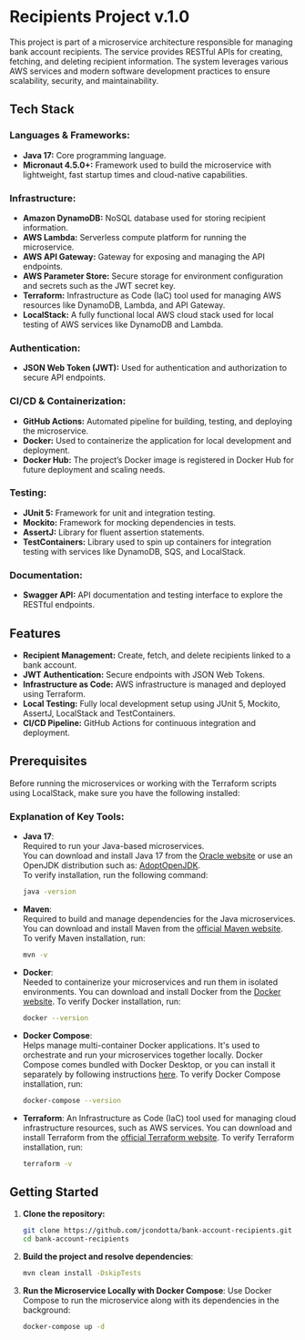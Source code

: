 # Recipients Project v.1.0

This project is part of a microservice architecture responsible for managing bank account recipients. The service provides RESTful APIs for creating, fetching, and deleting recipient information. The system leverages various AWS services and modern software development practices to ensure scalability, security, and maintainability.

## Tech Stack

### Languages & Frameworks:
- **Java 17:** Core programming language.
- **Micronaut 4.5.0+:** Framework used to build the microservice with lightweight, fast startup times and cloud-native capabilities.

### Infrastructure:
- **Amazon DynamoDB:** NoSQL database used for storing recipient information.
- **AWS Lambda:** Serverless compute platform for running the microservice.
- **AWS API Gateway:** Gateway for exposing and managing the API endpoints.
- **AWS Parameter Store:** Secure storage for environment configuration and secrets such as the JWT secret key.
- **Terraform:** Infrastructure as Code (IaC) tool used for managing AWS resources like DynamoDB, Lambda, and API Gateway.
- **LocalStack:** A fully functional local AWS cloud stack used for local testing of AWS services like DynamoDB and Lambda.

### Authentication:
- **JSON Web Token (JWT):** Used for authentication and authorization to secure API endpoints.

### CI/CD & Containerization:
- **GitHub Actions:** Automated pipeline for building, testing, and deploying the microservice.
- **Docker:** Used to containerize the application for local development and deployment.
- **Docker Hub:** The project’s Docker image is registered in Docker Hub for future deployment and scaling needs.

### Testing:
- **JUnit 5:** Framework for unit and integration testing.
- **Mockito:** Framework for mocking dependencies in tests.
- **AssertJ:** Library for fluent assertion statements.
- **TestContainers:** Library used to spin up containers for integration testing with services like DynamoDB, SQS, and LocalStack.

### Documentation:
- **Swagger API:** API documentation and testing interface to explore the RESTful endpoints.

## Features

- **Recipient Management:** Create, fetch, and delete recipients linked to a bank account.
- **JWT Authentication:** Secure endpoints with JSON Web Tokens.
- **Infrastructure as Code:** AWS infrastructure is managed and deployed using Terraform.
- **Local Testing:** Fully local development setup using JUnit 5, Mockito, AssertJ, LocalStack and TestContainers.
- **CI/CD Pipeline:** GitHub Actions for continuous integration and deployment.

## Prerequisites

Before running the microservices or working with the Terraform scripts using LocalStack, make sure you have the following installed:

### Explanation of Key Tools:

- **Java 17**:  
  Required to run your Java-based microservices.  
  You can download and install Java 17 from the [Oracle website](https://www.oracle.com/java/technologies/javase-jdk17-downloads.html) or 
  use an OpenJDK distribution such as: [AdoptOpenJDK](https://adoptium.net/temurin/releases/?version=17).  
  To verify installation, run the following command:
  ```bash
  java -version

- **Maven**:  
  Required to build and manage dependencies for the Java microservices.  
  You can download and install Maven from the [official Maven website](https://maven.apache.org/install.html).  
  To verify Maven installation, run:
  ```bash
  mvn -v

- **Docker**:  
  Needed to containerize your microservices and run them in isolated environments.
  You can download and install Docker from the [Docker website](https://docs.docker.com/get-started/get-docker/).
  To verify Docker installation, run:
  ```bash
  docker --version

- **Docker Compose**:  
  Helps manage multi-container Docker applications. It's used to orchestrate and run your microservices together locally.
  Docker Compose comes bundled with Docker Desktop, or you can install it separately by following instructions [here](https://docs.docker.com/compose/install/).
  To verify Docker Compose installation, run:
  ```bash
  docker-compose --version

- **Terraform**:
  An Infrastructure as Code (IaC) tool used for managing cloud infrastructure resources, such as AWS services.
  You can download and install Terraform from the [official Terraform website](https://developer.hashicorp.com/terraform/install?product_intent=terraform).
  To verify Terraform installation, run:
  ```bash
  terraform -v

## Getting Started

1. **Clone the repository:**
   ```bash
   git clone https://github.com/jcondotta/bank-account-recipients.git
   cd bank-account-recipients

2. **Build the project and resolve dependencies**:
   ```bash
   mvn clean install -DskipTests

3. **Run the Microservice Locally with Docker Compose**:
   Use Docker Compose to run the microservice along with its dependencies in the background:
   ```bash
   docker-compose up -d